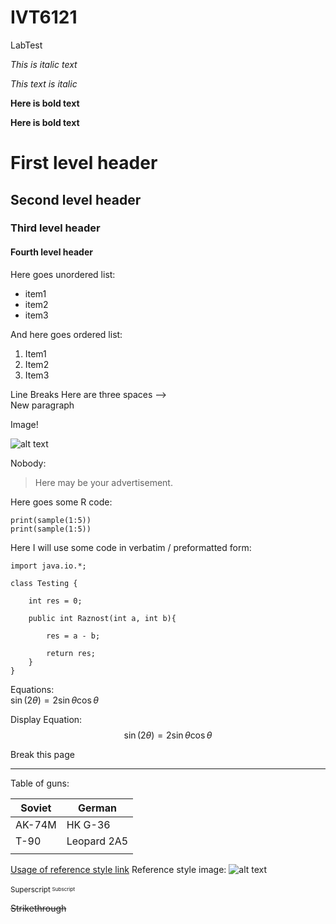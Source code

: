 # IVT6121   
LabTest   

*This is italic text*

_This text is italic_

**Here is bold text**

__Here is bold text__


First level header
====================
Second level header
---------------------------------------
### Third level header
#### Fourth level header

Here goes unordered list:
+ item1
+ item2
+ item3

And here goes ordered list:
1. Item1
2. Item2
3. Item3

Line Breaks Here are three spaces -->    
New paragraph

Image!

![alt text](https://www.python.org/static/community_logos/python-logo.png)

Nobody:
> Here may be your advertisement.

Here goes some R code:
```{r}
print(sample(1:5))
print(sample(1:5))
```

Here I will use some code in verbatim / preformatted form:
```
import java.io.*; 
  
class Testing { 
      
    int res = 0; 
      
    public int Raznost(int a, int b){ 
          
        res = a - b; 
          
        return res;  
    } 
} 
```

Equations:   
$\sin (2\theta) = 2\sin\theta\cos\theta$

Display Equation:   
$$\sin (2\theta) = 2\sin\theta\cos\theta$$

Break this page 

----------

Table of guns:

| Soviet | German  |
|------------|--------|
| AK-74M      | HK G-36  |
| T-90       | Leopard 2A5 |
|            |        |

[Usage of reference style link][1]
Reference style image: 
![alt text][logo]

[logo]: https://www.python.org/static/community_logos/python-logo.png "Python logo"


[1]: https://www.python.org

<sup>Superscript<sup>
<sub>Subscript<sub>


~~Strikethrough~~


```python

```


```python

```
